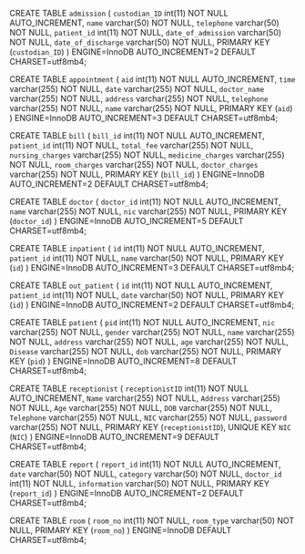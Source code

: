 CREATE TABLE `admission` (
`custodian_ID` int(11) NOT NULL AUTO_INCREMENT,
`name` varchar(50) NOT NULL,
`telephone` varchar(50) NOT NULL,
`patient_id` int(11) NOT NULL,
`date_of_admission` varchar(50) NOT NULL,
`date_of_discharge` varchar(50) NOT NULL,
PRIMARY KEY (`custodian_ID`)
) ENGINE=InnoDB AUTO_INCREMENT=2 DEFAULT CHARSET=utf8mb4;

CREATE TABLE `appointment` (
`aid` int(11) NOT NULL AUTO_INCREMENT,
`time` varchar(255) NOT NULL,
`date` varchar(255) NOT NULL,
`doctor_name` varchar(255) NOT NULL,
`address` varchar(255) NOT NULL,
`telephone` varchar(255) NOT NULL,
`name` varchar(255) NOT NULL,
PRIMARY KEY (`aid`)
) ENGINE=InnoDB AUTO_INCREMENT=3 DEFAULT CHARSET=utf8mb4;

CREATE TABLE `bill` (
`bill_id` int(11) NOT NULL AUTO_INCREMENT,
`patient_id` int(11) NOT NULL,
`total_fee` varchar(255) NOT NULL,
`nursing_charges` varchar(255) NOT NULL,
`medicine_charges` varchar(255) NOT NULL,
`room_charges` varchar(255) NOT NULL,
`doctor_charges` varchar(255) NOT NULL,
PRIMARY KEY (`bill_id`)
) ENGINE=InnoDB AUTO_INCREMENT=2 DEFAULT CHARSET=utf8mb4;

CREATE TABLE `doctor` (
`doctor_id` int(11) NOT NULL AUTO_INCREMENT,
`name` varchar(255) NOT NULL,
`nic` varchar(255) NOT NULL,
PRIMARY KEY (`doctor_id`)
) ENGINE=InnoDB AUTO_INCREMENT=5 DEFAULT CHARSET=utf8mb4;

CREATE TABLE `inpatient` (
`id` int(11) NOT NULL AUTO_INCREMENT,
`patient_id` int(11) NOT NULL,
`name` varchar(50) NOT NULL,
PRIMARY KEY (`id`)
) ENGINE=InnoDB AUTO_INCREMENT=3 DEFAULT CHARSET=utf8mb4;

CREATE TABLE `out_patient` (
`id` int(11) NOT NULL AUTO_INCREMENT,
`patient_id` int(11) NOT NULL,
`date` varchar(50) NOT NULL,
PRIMARY KEY (`id`)
) ENGINE=InnoDB AUTO_INCREMENT=2 DEFAULT CHARSET=utf8mb4;

CREATE TABLE `patient` (
`pid` int(11) NOT NULL AUTO_INCREMENT,
`nic` varchar(255) NOT NULL,
`gender` varchar(255) NOT NULL,
`name` varchar(255) NOT NULL,
`address` varchar(255) NOT NULL,
`age` varchar(255) NOT NULL,
`Disease` varchar(255) NOT NULL,
`dob` varchar(255) NOT NULL,
PRIMARY KEY (`pid`)
) ENGINE=InnoDB AUTO_INCREMENT=8 DEFAULT CHARSET=utf8mb4;

CREATE TABLE `receptionist` (
`receptionistID` int(11) NOT NULL AUTO_INCREMENT,
`Name` varchar(255) NOT NULL,
`Address` varchar(255) NOT NULL,
`Age` varchar(255) NOT NULL,
`DOB` varchar(255) NOT NULL,
`Telephone` varchar(255) NOT NULL,
`NIC` varchar(255) NOT NULL,
`password` varchar(255) NOT NULL,
PRIMARY KEY (`receptionistID`),
UNIQUE KEY `NIC` (`NIC`)
) ENGINE=InnoDB AUTO_INCREMENT=9 DEFAULT CHARSET=utf8mb4;

CREATE TABLE `report` (
`report_id` int(11) NOT NULL AUTO_INCREMENT,
`date` varchar(50) NOT NULL,
`category` varchar(50) NOT NULL,
`doctor_id` int(11) NOT NULL,
`information` varchar(50) NOT NULL,
PRIMARY KEY (`report_id`)
) ENGINE=InnoDB AUTO_INCREMENT=2 DEFAULT CHARSET=utf8mb4;

CREATE TABLE `room` (
`room_no` int(11) NOT NULL,
`room_type` varchar(50) NOT NULL,
PRIMARY KEY (`room_no`)
) ENGINE=InnoDB DEFAULT CHARSET=utf8mb4;
